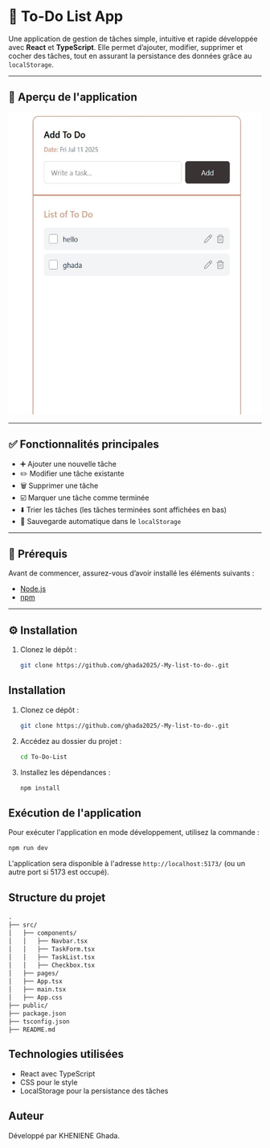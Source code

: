 # 📝 To-Do List App

Une application de gestion de tâches simple, intuitive et rapide développée avec **React** et **TypeScript**. Elle permet d’ajouter, modifier, supprimer et cocher des tâches, tout en assurant la persistance des données grâce au `localStorage`.

---

## 📸 Aperçu de l'application

<div align="center">
  <img src="./To-Do-List/public/screenshot.jpg" alt="Aperçu de l'application" width="600" height="600"/>
</div>

---

## ✅ Fonctionnalités principales

- ➕ Ajouter une nouvelle tâche  
- ✏️ Modifier une tâche existante  
- 🗑️ Supprimer une tâche  
- ☑️ Marquer une tâche comme terminée  
- ⬇️ Trier les tâches (les tâches terminées sont affichées en bas)  
- 💾 Sauvegarde automatique dans le `localStorage`  

---

## 🚀 Prérequis

Avant de commencer, assurez-vous d’avoir installé les éléments suivants :

- [Node.js](https://nodejs.org/)
- [npm](https://www.npmjs.com/)

---

## ⚙️ Installation

1. Clonez le dépôt :
   ```bash
   git clone https://github.com/ghada2025/-My-list-to-do-.git

## Installation

1. Clonez ce dépôt :
   ```sh
   git clone https://github.com/ghada2025/-My-list-to-do-.git
   ```
2. Accédez au dossier du projet :
   ```sh
   cd To-Do-List
   ```
3. Installez les dépendances :
   ```sh
   npm install
   ```

## Exécution de l'application

Pour exécuter l'application en mode développement, utilisez la commande :
```sh
npm run dev
```

L'application sera disponible à l'adresse `http://localhost:5173/` (ou un autre port si 5173 est occupé).

## Structure du projet

```
.
├── src/
│   ├── components/
│   │   ├── Navbar.tsx
│   │   ├── TaskForm.tsx
│   │   ├── TaskList.tsx
│   │   ├── Checkbox.tsx
│   ├── pages/
│   ├── App.tsx
│   ├── main.tsx
│   ├── App.css 
├── public/
├── package.json
├── tsconfig.json
├── README.md
```

## Technologies utilisées
- React avec TypeScript
- CSS pour le style
- LocalStorage pour la persistance des tâches

## Auteur
Développé par KHENIENE Ghada.


